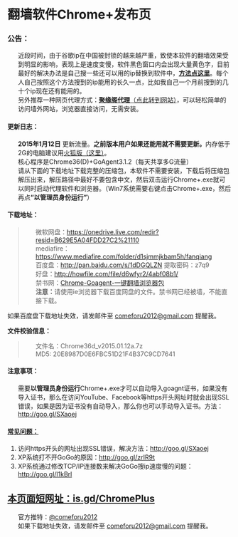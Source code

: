 <div class="markdown-body">
<h1>翻墙软件Chrome+发布页 <img src="https://camo.githubusercontent.com/a65458e327443581f26f1e955035e3871503da17/68747470733a2f2f6f7131676a672e626c333330312e6c69766566696c6573746f72652e636f6d2f79326d6c4c5844434e78453450757672685f4c76575a6a4b6a464a574e76466831714c434e42704b615f796b53397a6c4b55737167326c496d4733546a6533766263734a743954576f33424c76515035427338784d5f684c507054336d76665a45636a6f36653473665a71536f4d37463454723247755a32724f4747477a4c644667632f6368726f6d6534382e69636f3f707369643d31" alt="" data-canonical-src="https://oq1gjg.bl3301.livefilestore.com/y2mlLXDCNxE4Puvrh_LvWZjKjFJWNvFh1qLCNBpKa_ykS9zlKUsqg2lImG3Tje3vbcsJt9TWo3BLvQP5Bs8xM_hLPpT3mvfZEcjo6e4sfZqSoM7F4Tr2GuZ2rOGGGzLdFgc/chrome48.ico?psid=1" /></h1>
<h3>公告：</h3>
<ul class="task-list">
	<li>近段时间，由于谷歌ip在中国被封锁的越来越严重，致使本软件的翻墙效果受到明显的影响，表现上是速度变慢，软件黑色窗口内会出现大量黄色字，目前最好的解决办法是自己搜一些还可以用的ip替换到软件中，<strong><a href="https://github.com/comeforu2012/truth/wiki/%E6%90%9Cip%E6%95%99%E7%A8%8B">方法点这里</a></strong>。每个人自己按照这个方法搜到的ip能用的长久一点，比如我自己一个月前搜到的几十个ip现在还有能用的。</li>
	<li>另外推荐一种网页代理方式：<a href="https://pipes.yahoo.com/pipes/pipe.run?_id=51ba298b5d6db69cef1e7d0a376c7542"><strong>聚缘阁代理</strong>（点此转到网站）</a>，可以轻松简单的访问墙外网站，浏览器直接访问，无需安装。</li>
</ul>
<h4>更新日志：</h4>
<ul class="task-list">
	<li><strong>2015年1月12日</strong> 更新流量。<strong>之前版本用户如果还能用就不需要更新。</strong>内存低于2G的电脑建议用<a href="https://github.com/bannedbook/fanqiang/wiki/firefox">火狐版（这里）</a>。</li>
	<li>核心程序是Chrome36(D)+GoAgent3.1.2（每天共享多G流量）</li>
	<li>请从下面的下载地址下载完整的压缩包，本软件不需要安装，下载后将压缩包解压出来，解压路径中最好不要包含中文，然后双击运行Chrome+.exe就可以同时启动代理软件和浏览器。（Win7系统需要右键点击Chrome+.exe，然后再点<strong>“以管理员身份运行”</strong>）</li>
</ul>
<h4>下载地址：</h4>
<blockquote>
<ul class="task-list">
        <li>微软网盘：<a href="https://onedrive.live.com/redir?resid=B629E5A04FDD27C2%21110" target="_blank">https://onedrive.live.com/redir?resid=B629E5A04FDD27C2%21110</a>
        <li>mediafire：<a href="https://www.mediafire.com/folder/d1sjmmjkbam5h/fanqiang" target="_blank">https://www.mediafire.com/folder/d1sjmmjkbam5h/fanqiang</a>
	<li>百度盘：<a href="http://pan.baidu.com/s/1dDGQLZN">http://pan.baidu.com/s/1dDGQLZN</a> 提取密码：z7q9</li>
	<li>好盘：<a href="http://howfile.com/file/d6wfyr2/4abf08b1/">http://howfile.com/file/d6wfyr2/4abf08b1/</a></li>
	<li>禁书网：<a href="http://www.bannedbook.org/forum23/topic4509.html">Chrome-Goagent-一键翻墙浏览器包</a></li>
	<li><strong>注意：</strong>请使用ie浏览器下载百度网盘的文件。禁书网已经被墙，不能直接下载。</li>

</ul>
</blockquote>
如果百度盘下载地址失效，请发邮件至 <a href="mailto:comeforu2012@gmail.com">comeforu2012@gmail.com</a> 提醒我。

<strong>文件校验信息：</strong>
<blockquote>
<ul class="task-list">
	<li>文件名：Chrome36d_v2015.01.12a.7z</li>
	<li>MD5: 20E8987D0E6FBC51D21F4B37C9CD7641</li>
</ul>
</blockquote>
<h4>注意事项：</h4>
<ul class="task-list">
	<li>需要<strong>以管理员身份运行</strong>Chrome+.exe才可以自动导入goagnt证书，如果没有导入证书，那么在访问YouTube、Facebook等https开头网址时就会出现SSL错误，如果是因为证书没有自动导入，那么你也可以手动导入证书。方法：<a href="http://goo.gl/SXaoej">http://goo.gl/SXaoej</a></li>
</ul>
<h4><a href="https://github.com/comeforu2012/FQ_FAQ/wiki">常见问题：</a></h4>
<ol class="task-list">
	<li>访问https开头的网址出现SSL错误，解决方法：<a href="http://goo.gl/SXaoej">http://goo.gl/SXaoej</a></li>
	<li>XP系统打不开GoGo的原因：<a href="http://goo.gl/zrIR9t">http://goo.gl/zrIR9t</a></li>
	<li>XP系统通过修改TCP/IP连接数来解决GoGo搜ip速度慢的问题：<a href="http://goo.gl/l1kBrl">http://goo.gl/l1kBrl</a></li>
</ol>
<h2><a href="http://is.gd/ChromePlus">本页面短网址：is.gd/ChromePlus</a></h2>
</div>
<div id="wiki-footer" class="gollum-markdown-content boxed-group">
<div class="boxed-group-inner wiki-auxiliary-content  markdown-body">
<ul class="task-list">
	<li>官方推特：<a href="https://twitter.com/comeforu2012">@comeforu2012</a></li>
	<li>如果下载地址失效，请发邮件至 <a href="mailto:comeforu2012@gmail.com">comeforu2012@gmail.com</a> 提醒我。</li>
</ul>
</div>
</div>